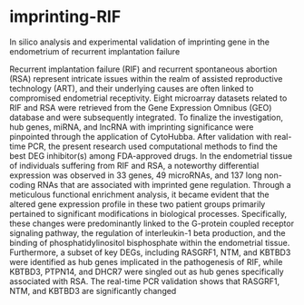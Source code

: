 # imprinting-RIF
In silico analysis and experimental validation of imprinting gene in the endometrium of recurrent implantation failure

Recurrent implantation failure (RIF) and recurrent spontaneous abortion (RSA) represent intricate issues within the realm of assisted reproductive technology (ART), and their underlying causes are often linked to compromised endometrial receptivity. Eight microarray datasets related to RIF and RSA were retrieved from the Gene Expression Omnibus (GEO) database and were subsequently integrated. To finalize the investigation, hub genes, miRNA, and lncRNA with imprinting significance were pinpointed through the application of CytoHubba. After validation with real-time PCR, the present research used computational methods to find the best DEG inhibitor(s) among FDA-approved drugs. In the endometrial tissue of individuals suffering from RIF and RSA, a noteworthy differential expression was observed in 33 genes, 49 microRNAs, and 137 long non-coding RNAs that are associated with imprinted gene regulation. Through a meticulous functional enrichment analysis, it became evident that the altered gene expression profile in these two patient groups primarily pertained to significant modifications in biological processes. Specifically, these changes were predominantly linked to the G-protein coupled receptor signaling pathway, the regulation of interleukin-1 beta production, and the binding of phosphatidylinositol bisphosphate within the endometrial tissue. Furthermore, a subset of key DEGs, including RASGRF1, NTM, and KBTBD3 were identified as hub genes implicated in the pathogenesis of RIF, while KBTBD3, PTPN14, and DHCR7 were singled out as hub genes specifically associated with RSA. The real-time PCR validation shows that RASGRF1, NTM, and KBTBD3 are significantly changed

